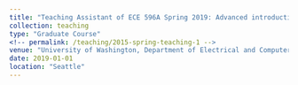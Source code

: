 ```yaml
---
title: "Teaching Assistant of ECE 596A Spring 2019: Advanced introduction to Neural Networks"
collection: teaching
type: "Graduate Course"
<!-- permalink: /teaching/2015-spring-teaching-1 -->
venue: "University of Washington, Department of Electrical and Computer Engineering"
date: 2019-01-01
location: "Seattle"
---
```


<!-- This is a description of a teaching experience. You can use markdown like any other post.

Heading 1
======

Heading 2
======

Heading 3
====== -->
